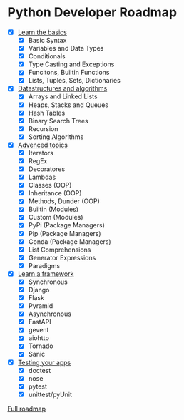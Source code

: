 # Python Developer Roadmap
- [x] [Learn the basics](https://github.com/k3ybladewielder/python-developer/blob/main/basics/basics.ipynb) 
  - [x] Basic Syntax
  - [x] Variables and Data Types
  - [x] Conditionals
  - [x] Type Casting and Exceptions
  - [x] Funcitons, Builtin Functions
  - [x] Lists, Tuples, Sets, Dictionaries
- [x] [Datastructures and algorithms](https://github.com/k3ybladewielder/python-developer/blob/main/datastructures_algorithms/algoritmos.ipynb)
  - [x] Arrays and Linked Lists
  - [x] Heaps, Stacks and Queues
  - [x] Hash Tables
  - [x] Binary Search Trees 
  - [x] Recursion
  - [x]  Sorting Algorithms
- [x] [Advenced topics](https://github.com/k3ybladewielder/python-developer/blob/main/advanced_topics/advanced_topics.ipynb)
  - [x] Iterators
  - [x] RegEx
  - [x] Decoratores
  - [x] Lambdas
  - [x] Classes (OOP)
  - [x] Inheritance (OOP)
  - [x] Methods, Dunder (OOP)
  - [x] Builtin (Modules)
  - [x] Custom (Modules)
  - [x] PyPi (Package Managers)
  - [x] Pip (Package Managers)
  - [x] Conda (Package Managers)
  - [x] List Comprehensions
  - [x] Generator Expressions
  - [x] Paradigms
- [x] [Learn a framework](https://github.com/k3ybladewielder/python-developer/blob/main/frameworks/frameworks.ipynb)
  - [x] Synchronous
  - [x] Django
  - [x] Flask
  - [x] Pyramid
  - [x] Asynchronous
  - [x] FastAPI
  - [x] gevent
  - [x] aiohttp
  - [x] Tornado
  - [x] Sanic
- [x] [Testing your apps](https://github.com/k3ybladewielder/python-developer/blob/main/testing/testing.ipynb)
  - [x] doctest
  - [x] nose
  - [x] pytest
  - [x] unittest/pyUnit

[Full roadmap](https://roadmap.sh/python)
